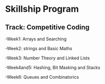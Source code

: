 # Skillship Program

## Track: Competitive Coding

-Week1: Arrays and Searching

-Week2: strings and Basic Maths

-Week3: Number Theory and Linked Lists

-Week4and5: Hashing, Bit Masking and Stacks

-Week6: Queues and Combinatorics
